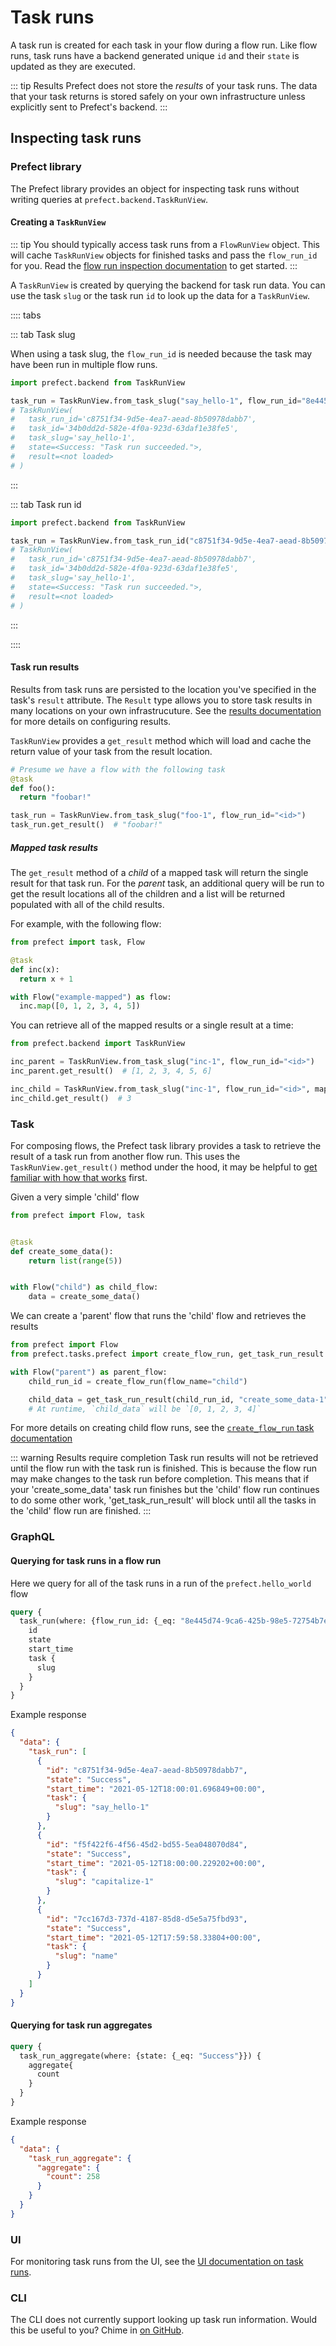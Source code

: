 # Task runs

A task run is created for each task in your flow during a flow run. Like flow runs, task runs have a backend generated unique `id` and their `state` is updated as they are executed.

::: tip Results
Prefect does not store the _results_ of your task runs. The data that your task returns is stored safely on your own infrastructure unless explicitly sent to Prefect's backend. 
:::

## Inspecting task runs

### Prefect library

The Prefect library provides an object for inspecting task runs without writing queries at `prefect.backend.TaskRunView`.

#### Creating a `TaskRunView`

::: tip 
You should typically access task runs from a `FlowRunView` object. This will cache `TaskRunView` objects for finished tasks and pass the `flow_run_id` for you. Read the [flow run inspection documentation](./inspection#prefect-library) to get started.
:::

A `TaskRunView` is created by querying the backend for task run data. You can use the task `slug` or the task run `id` to look up the data for a `TaskRunView`.

:::: tabs

::: tab Task slug

When using a task slug, the `flow_run_id` is needed because the task may have been run in multiple flow runs.
```python
import prefect.backend from TaskRunView

task_run = TaskRunView.from_task_slug("say_hello-1", flow_run_id="8e445d74-9ca6-425b-98e5-72754b7ea174")
# TaskRunView(
#   task_run_id='c8751f34-9d5e-4ea7-aead-8b50978dabb7', 
#   task_id='34b0dd2d-582e-4f0a-923d-63daf1e38fe5', 
#   task_slug='say_hello-1',
#   state=<Success: "Task run succeeded.">, 
#   result=<not loaded>
# )
```

:::

::: tab Task run id

```python
import prefect.backend from TaskRunView

task_run = TaskRunView.from_task_run_id("c8751f34-9d5e-4ea7-aead-8b50978dabb7")
# TaskRunView(
#   task_run_id='c8751f34-9d5e-4ea7-aead-8b50978dabb7', 
#   task_id='34b0dd2d-582e-4f0a-923d-63daf1e38fe5', 
#   task_slug='say_hello-1',
#   state=<Success: "Task run succeeded.">, 
#   result=<not loaded>
# )
```

:::

::::

#### Task run results

Results from task runs are persisted to the location you've specified in the task's `result` attribute. The `Result` type allows you to store task results in many locations on your own infrastrucuture. See the [results documentation](/core/concepts/results.md) for more details on configuring results.

`TaskRunView` provides a `get_result` method which will load and cache the return value of your task from the result location. 

```python
# Presume we have a flow with the following task
@task
def foo():
  return "foobar!"

task_run = TaskRunView.from_task_slug("foo-1", flow_run_id="<id>")
task_run.get_result()  # "foobar!"
```

##### Mapped task results

The `get_result` method of a _child_ of a mapped task will return the single result for that task run. For the _parent_ task, an additional query will be run to get the result locations all of the children and a list will be returned populated with all of the child results.

For example, with the following flow:
```python
from prefect import task, Flow

@task
def inc(x):
  return x + 1

with Flow("example-mapped") as flow:
  inc.map([0, 1, 2, 3, 4, 5])
```

You can retrieve all of the mapped results or a single result at a time:
```python
from prefect.backend import TaskRunView

inc_parent = TaskRunView.from_task_slug("inc-1", flow_run_id="<id>")
inc_parent.get_result()  # [1, 2, 3, 4, 5, 6]

inc_child = TaskRunView.from_task_slug("inc-1", flow_run_id="<id>", map_index=2)
inc_child.get_result()  # 3
```

### Task

For composing flows, the Prefect task library provides a task to retrieve the result of a task run from another flow run. This uses the `TaskRunView.get_result()` method under the hood, it may be helpful to [get familiar with how that works](#task-run-results) first.


Given a very simple 'child' flow

```python
from prefect import Flow, task


@task
def create_some_data():
    return list(range(5))


with Flow("child") as child_flow:
    data = create_some_data()
```

We can create a 'parent' flow that runs the 'child' flow and retrieves the results

```python
from prefect import Flow
from prefect.tasks.prefect import create_flow_run, get_task_run_result

with Flow("parent") as parent_flow:
    child_run_id = create_flow_run(flow_name="child")

    child_data = get_task_run_result(child_run_id, "create_some_data-1")
    # At runtime, `child_data` will be `[0, 1, 2, 3, 4]`
```

For more details on creating child flow runs, see the [`create_flow_run` task documentation](./creation.md#task)

::: warning Results require completion
Task run results will not be retrieved until the flow run with the task run is finished. This is because the flow run may make changes to the task run before completion. This means that if your 'create_some_data' task run finishes but the 'child' flow run continues to do some other work, 'get_task_run_result' will block until all the tasks in the 'child' flow run are finished.
:::

### GraphQL

#### Querying for task runs in a flow run

Here we query for all of the task runs in a run of the `prefect.hello_world` flow

```graphql
query {
  task_run(where: {flow_run_id: {_eq: "8e445d74-9ca6-425b-98e5-72754b7ea174"}}) {
    id
    state
    start_time
    task {
      slug
    }
  }
}
```

Example response

```json
{
  "data": {
    "task_run": [
      {
        "id": "c8751f34-9d5e-4ea7-aead-8b50978dabb7",
        "state": "Success",
        "start_time": "2021-05-12T18:00:01.696849+00:00",
        "task": {
          "slug": "say_hello-1"
        }
      },
      {
        "id": "f5f422f6-4f56-45d2-bd55-5ea048070d84",
        "state": "Success",
        "start_time": "2021-05-12T18:00:00.229202+00:00",
        "task": {
          "slug": "capitalize-1"
        }
      },
      {
        "id": "7cc167d3-737d-4187-85d8-d5e5a75fbd93",
        "state": "Success",
        "start_time": "2021-05-12T17:59:58.33804+00:00",
        "task": {
          "slug": "name"
        }
      }
    ]
  }
}
```

#### Querying for task run aggregates

```graphql
query {
  task_run_aggregate(where: {state: {_eq: "Success"}}) {
    aggregate{
      count
    }
  }
}
```

Example response

```json
{
  "data": {
    "task_run_aggregate": {
      "aggregate": {
        "count": 258
      }
    }
  }
}
```

### UI

For monitoring task runs from the UI, see the [UI documentation on task runs](/orchestration/ui/task-runs.md).

### CLI

The CLI does not currently support looking up task run information. Would this be useful to you? Chime in [on GitHub](https://github.com/PrefectHQ/prefect/issues/4493).

